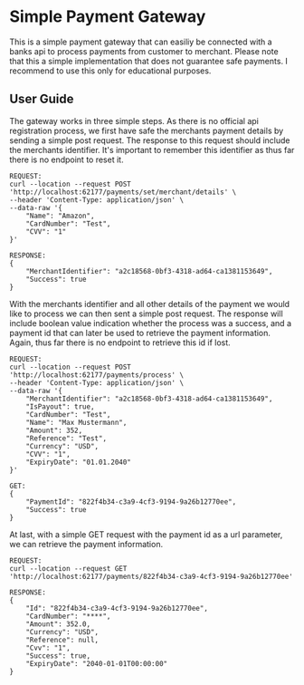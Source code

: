 # Simple Payment Gateway
This is a simple payment gateway that can easiliy be connected with a banks api to process payments from customer to merchant. Please note that this a simple implementation that does not guarantee safe payments. I recommend to use this only for educational purposes.

## User Guide
The gateway works in three simple steps. As there is no official api registration process, we first have safe the merchants payment details by sending a simple post request. The response to this request should include the merchants identifier. It's important to remember this identifier as thus far there is no endpoint to reset it.
```
REQUEST:
curl --location --request POST 'http://localhost:62177/payments/set/merchant/details' \
--header 'Content-Type: application/json' \
--data-raw '{
    "Name": "Amazon",
    "CardNumber": "Test",
    "CVV": "1"
}'

RESPONSE:
{
    "MerchantIdentifier": "a2c18568-0bf3-4318-ad64-ca1381153649",
    "Success": true
}
```


With the merchants identifier and all other details of the payment we would like to process we can then sent a simple post request. The response will include boolean value indication whether the process was a success, and a payment id that can later be used to retrieve the payment information. Again, thus far there is no endpoint to retrieve this id if lost.
```
REQUEST:
curl --location --request POST 'http://localhost:62177/payments/process' \
--header 'Content-Type: application/json' \
--data-raw '{
    "MerchantIdentifier": "a2c18568-0bf3-4318-ad64-ca1381153649",
    "IsPayout": true,
    "CardNumber": "Test",
    "Name": "Max Mustermann",
    "Amount": 352,
    "Reference": "Test",
    "Currency": "USD",
    "CVV": "1",
    "ExpiryDate": "01.01.2040"
}'

GET:
{
    "PaymentId": "822f4b34-c3a9-4cf3-9194-9a26b12770ee",
    "Success": true
}
```


At last, with a simple GET request with the payment id as a url parameter, we can retrieve the payment information.
```
REQUEST:
curl --location --request GET 'http://localhost:62177/payments/822f4b34-c3a9-4cf3-9194-9a26b12770ee'

RESPONSE:
{
    "Id": "822f4b34-c3a9-4cf3-9194-9a26b12770ee",
    "CardNumber": "****",
    "Amount": 352.0,
    "Currency": "USD",
    "Reference": null,
    "Cvv": "1",
    "Success": true,
    "ExpiryDate": "2040-01-01T00:00:00"
}
```
